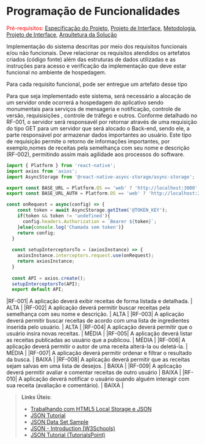 # Programação de Funcionalidades

<span style="color:red">Pré-requisitos: <a href="2-Especificação do Projeto.md"> Especificação do Projeto</a></span>, <a href="3-Projeto de Interface.md"> Projeto de Interface</a>, <a href="4-Metodologia.md"> Metodologia</a>, <a href="3-Projeto de Interface.md"> Projeto de Interface</a>, <a href="5-Arquitetura da Solução.md"> Arquitetura da Solução</a>

Implementação do sistema descritas por meio dos requisitos funcionais e/ou não funcionais. Deve relacionar os requisitos atendidos os artefatos criados (código fonte) além das estruturas de dados utilizadas e as instruções para acesso e verificação da implementação que deve estar funcional no ambiente de hospedagem.

Para cada requisito funcional, pode ser entregue um artefato desse tipo

Para que seja implementado este sistema, será necessário a alocação de um servidor onde ocorrerá a hospedagem do aplicativo sendo monumentais para serviços de mensageria e notificação, controle de versão, requisisições , controle de tráfego e outros. Conforme detalhado no RF-001, o servidor será responsavél por retornar através de uma requisição do tipo GET para um servidor que será alocado o Back-end, sendo ele, a parte responsável por armazenar dados importantes ao usuário. Este tipo de requisição permite o retorno de informações importantes, por exemplo,nomes de receitas pela semelhança com seu nome e descrição (RF-002), permitindo assim mais agilidade aos processos do software. 

```js
import { Platform } from 'react-native';
import axios from 'axios';
import AsyncStorage from '@react-native-async-storage/async-storage';

export const BASE_URL = Platform.OS == 'web' ? 'http://localhost:3000' : 'http://10.0.2.2:3000';
export const BASE_URL_AUTH = Platform.OS == 'web' ? 'http://localhost:3000/660' : 'http://10.0.2.2:3000/660';

const onRequest = async(config) => {
    const token = await AsyncStorage.getItem('@TOKEN_KEY');
    if(token && token != 'undefined'){
      config.headers.Authorization = `Bearer ${token}`;
    }else{console.log('Chamada sem token')}
    return config;
  }
  
  const setupInterceptorsTo = (axiosInstance) => {
    axiosInstance.interceptors.request.use(onRequest);
    return axiosInstance;
  }
  
  const API = axios.create();
  setupInterceptorsTo(API);
  export default API;

```

|RF-001| A aplicação deverá exibir receitas de forma listada e detalhada. | ALTA |
|RF-002| A aplicação deverá permitir buscar receitas pela semelhança com seu nome e descrição. | ALTA |
|RF-003| A aplicação deverá permitir buscar receitas de acordo com uma lista de ingredientes inserida pelo usuário. | ALTA | 
|RF-004| A aplicação deverá permitir que o usuário insira novas receitas. | MÉDIA |
|RF-005| A aplicação deverá listar as receitas publicadas ao usuário que a publicou. | MÉDIA |
|RF-006| A aplicação deverá permitir o autor de uma receita alterá-la ou deletá-la. | MÉDIA |
|RF-007| A aplicação deverá permitir ordenar e filtrar o resultado da busca. | BAIXA |
|RF-008| A aplicação deverá permitir que as receitas sejam salvas em uma lista de desejos. | BAIXA |
|RF-009| A aplicação deverá permitir avaliar e comentar receitas de outro usuário | BAIXA |
|RF-010| A aplicação deverá notificar o usuário quando alguém interagir com sua receita (avaliação e comentário). | BAIXA |

> **Links Úteis**:
>
> - [Trabalhando com HTML5 Local Storage e JSON](https://www.devmedia.com.br/trabalhando-com-html5-local-storage-e-json/29045)
> - [JSON Tutorial](https://www.w3resource.com/JSON)
> - [JSON Data Set Sample](https://opensource.adobe.com/Spry/samples/data_region/JSONDataSetSample.html)
> - [JSON - Introduction (W3Schools)](https://www.w3schools.com/js/js_json_intro.asp)
> - [JSON Tutorial (TutorialsPoint)](https://www.tutorialspoint.com/json/index.htm)